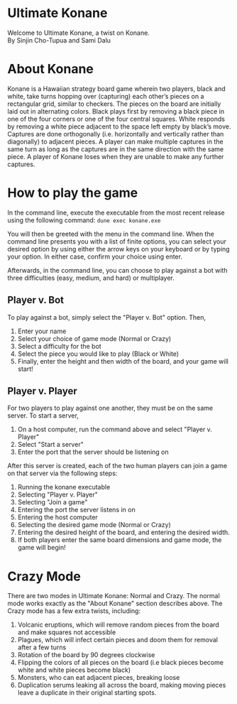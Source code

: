 # Ultimate Konane
Welcome to Ultimate Konane, a twist on Konane.\
By Sinjin Cho-Tupua and Sami Dalu

# About Konane
Konane is a Hawaiian strategy board game wherein two players, black and white, take turns hopping over (capturing) each other’s pieces on a rectangular grid, similar to checkers. The pieces on the board are initially laid out in alternating colors. Black plays first by removing a black piece in one of the four corners or one of the four central squares. White responds by removing a white piece adjacent to the space left empty by black’s move. Captures are done orthogonally (i.e. horizontally and vertically rather than diagonally) to adjacent pieces. A player can make multiple captures in the same turn as long as the captures are in the same direction with the same piece. A player of Konane loses when they are unable to make any further captures. 

# How to play the game
In the command line, execute the executable from the most recent release using the following command:
``dune exec konane.exe``

You will then be greeted with the menu in the command line. When the command line presents you with a list of finite options, you can select your desired option by using either the arrow keys on your keyboard or by typing your option. In either case, confirm your choice using enter. 

Afterwards, in the command line, you can choose to play against a bot with three difficulties (easy, medium, and hard) or multiplayer.


## Player v. Bot 
To play against a bot, simply select the "Player v. Bot" option. Then, 
1) Enter your name
2) Select your choice of game mode (Normal or Crazy)
3) Select a difficulty for the bot
4) Select the piece you would like to play (Black or White)
5) Finally, enter the height and then width of the board, and your game will start! 

## Player v. Player
For two players to play against one another, they must be on the same server. To start a server, 
1) On a host computer, run the command above and select "Player v. Player"
2) Select "Start a server"
3) Enter the port that the server should be listening on

After this server is created, each of the two human players can join a game on that server via the following steps:
1) Running the konane executable
2) Selecting "Player v. Player"
3) Selecting "Join a game"
4) Entering the port the server listens in on
5) Entering the host computer
6) Selecting the desired game mode (Normal or Crazy)
7) Entering the desired height of the board, and entering the desired width.
8) If both players enter the same board dimensions and game mode, the game will begin!

# Crazy Mode
There are two modes in Ultimate Konane: Normal and Crazy. The normal mode works exactly as the "About Konane" section describes above. The Crazy mode has a few extra twists, including:
1) Volcanic eruptions, which will remove random pieces from the board and make squares not accessible
2) Plagues, which will infect certain pieces and doom them for removal after a few turns
3) Rotation of the board by 90 degrees clockwise
4) Flipping the colors of all pieces on the board (i.e black pieces become white and white pieces become black)
5) Monsters, who can eat adjacent pieces, breaking loose
6) Duplication serums leaking all across the board, making moving pieces leave a duplicate in their original starting spots.

